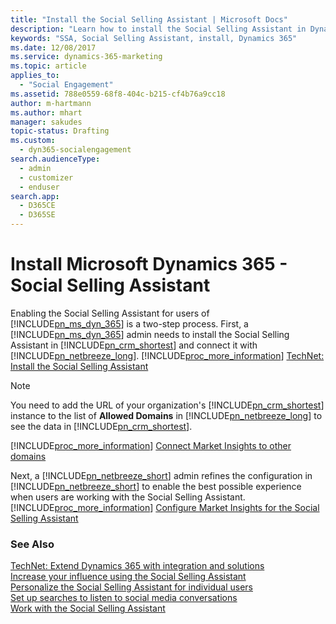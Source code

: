 ```yaml
---
title: "Install the Social Selling Assistant | Microsoft Docs"
description: "Learn how to install the Social Selling Assistant in Dynamics 365 (online)."
keywords: "SSA, Social Selling Assistant, install, Dynamics 365"
ms.date: 12/08/2017
ms.service: dynamics-365-marketing
ms.topic: article
applies_to: 
  - "Social Engagement"
ms.assetid: 788e0559-68f8-404c-b215-cf4b76a9cc18
author: m-hartmann
ms.author: mhart
manager: sakudes
topic-status: Drafting
ms.custom: 
  - dyn365-socialengagement
search.audienceType: 
  - admin
  - customizer
  - enduser
search.app: 
  - D365CE
  - D365SE
---
```


# Install Microsoft Dynamics 365 - Social Selling Assistant
Enabling the Social Selling Assistant for users of [!INCLUDE[pn_ms_dyn_365](../includes/pn-ms-dyn-365.md)] is a two-step process. First, a [!INCLUDE[pn_ms_dyn_365](../includes/pn-ms-dyn-365.md)] admin needs to install the Social Selling Assistant in [!INCLUDE[pn_crm_shortest](../includes/pn-crm-shortest.md)] and connect it with [!INCLUDE[pn_netbreeze_long](../includes/pn-social-engagement-long.md)]. [!INCLUDE[proc_more_information](../includes/proc-more-information.md)] [TechNet: Install the Social Selling Assistant](https://technet.microsoft.com/library/mt793319\(CRM.8\).aspx)  
  
> [!NOTE]
>  You need to add the URL of your organization's [!INCLUDE[pn_crm_shortest](../includes/pn-crm-shortest.md)] instance to the list of **Allowed Domains** in [!INCLUDE[pn_netbreeze_long](../includes/pn-social-engagement-long.md)] to see the data in [!INCLUDE[pn_crm_shortest](../includes/pn-crm-shortest.md)].  
> 
> [!INCLUDE[proc_more_information](../includes/proc-more-information.md)] [Connect Market Insights to other domains](connect-other-domains.md)  
  
 Next, a [!INCLUDE[pn_netbreeze_short](../includes/pn-social-engagement-short.md)] admin refines the configuration in [!INCLUDE[pn_netbreeze_short](../includes/pn-social-engagement-short.md)] to enable the best possible experience when users are working with the Social Selling Assistant. [!INCLUDE[proc_more_information](../includes/proc-more-information.md)] [Configure Market Insights for the Social Selling Assistant](configure-social-selling-assistant.md)  
  
### See Also  
 [TechNet: Extend Dynamics 365 with integration and solutions](https://technet.microsoft.com/library/dn832126.aspx)   
 [Increase your influence using the Social Selling Assistant](social-selling-assistant-overview.md)   
 [Personalize the Social Selling Assistant for individual users](personalize-social-selling-assistant.md)   
 [Set up searches to listen to social media conversations](set-up-searches.md)   
 [Work with the Social Selling Assistant](work-with-social-selling-assistant.md)
